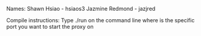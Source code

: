 Names:
Shawn Hsiao - hsiaos3
Jazmine Redmond - jazjred


Compile instructions:
Type ./run <port> on the command line where <port> is the specific port you want to start the proxy on 
